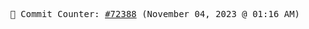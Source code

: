 <p align="center">
    <samp>
        📮 Commit Counter: <a href="https://github.com/Javascript-void0/Javascript-void0/commits/main">#72388</a> (November 04, 2023 @ 01:16 AM)
    </samp>
</p>